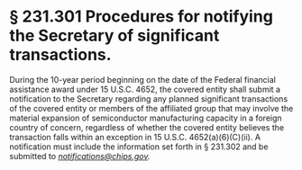 # § 231.301   Procedures for notifying the Secretary of significant transactions.

During the 10-year period beginning on the date of the Federal financial assistance award under 15 U.S.C. 4652, the covered entity shall submit a notification to the Secretary regarding any planned significant transactions of the covered entity or members of the affiliated group that may involve the material expansion of semiconductor manufacturing capacity in a foreign country of concern, regardless of whether the covered entity believes the transaction falls within an exception in 15 U.S.C. 4652(a)(6)(C)(ii). A notification must include the information set forth in § 231.302 and be submitted to *notifications@chips.gov.*

